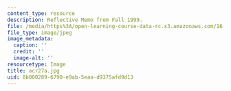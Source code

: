 ```yaml
---
content_type: resource
description: Reflective Memo from Fall 1999.
file: /media/https%3A/open-learning-course-data-rc.s3.amazonaws.com/16-01-unified-engineering-i-ii-iii-iv-fall-2005-spring-2006/8b0002896790e9ab5eaad9375afd9d13_acr27a.jpg
file_type: image/jpeg
image_metadata:
  caption: ''
  credit: ''
  image-alt: ''
resourcetype: Image
title: acr27a.jpg
uid: 8b000289-6790-e9ab-5eaa-d9375afd9d13
---
```

